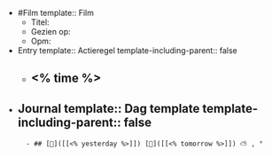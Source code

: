 - #Film
  template:: Film
	- Titel:
	- Gezien op:
	- Opm:
- Entry
  template:: Actieregel
  template-including-parent:: false
	- ## <% time %>
- Journal
  template:: Dag template
  template-including-parent:: false
	-
		- ## [🔻]([[<% yesterday %>]]) [🔺]([[<% tomorrow %>]]) ⛅ , °
